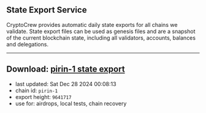 ## State Export Service
CryptoCrew provides automatic daily state exports for all chains we validate. State export files can be used as genesis files and are a snapshot of the current blockchain state, including all validators, accounts, balances and delegations.

---
**Download: [pirin-1 state export](https://dl-eu2.ccvalidators.com/SERVICE/nolus/pirin-1_export_9641717.json)**
---

- last updated: Sat Dec 28 2024 00:08:13
- chain id: `pirin-1`
- export height: `9641717`
- use for: airdrops, local tests, chain recovery
